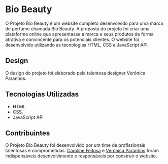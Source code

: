 <h1>Bio Beauty</h1>
  <p>O Projeto Bio Beauty é um website completo desenvolvido para uma marca de perfume chamada Bio Beauty. A proposta do projeto foi criar uma plataforma online que apresentasse a marca e seus produtos de forma atrativa e convincente para os potenciais clientes. O website foi desenvolvido utilizando as tecnologias HTML, CSS e JavaScript API.</p>
  <h2>Design</h2>
  <p>O design do projeto foi elaborado pela talentosa designer Verônica Paranhos.</p>
  <h2>Tecnologias Utilizadas</h2>
  <ul>
    <li>HTML</li>
    <li>CSS.</li>
    <li>JavaScript API</li>
  </ul>
 <h2>Contribuintes</h2>
 <p>O Projeto Bio Beauty foi desenvolvido por um time de profissionais talentosas e comprometidas. <a href="https://www.linkedin.com/in/carolinefeitosa/">Caroline Feitosa</a> e <a href="https://www.linkedin.com/in/veronicahp/">Verônica Paranhos</a> foram indispensáveis desenvolvimento e responsáveis por construir o website.</p>
